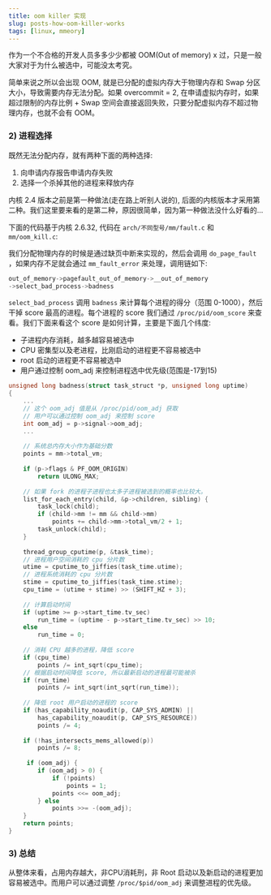 ```yaml
---
title: oom killer 实现 
slug: posts-how-oom-killer-works
tags: [linux, mmeory]
---
```

作为一个不合格的开发人员多多少少都被 OOM(Out of memory) x 过，只是一般大家对于为什么被选中，可能没太考究。

简单来说之所以会出现 OOM, 就是已分配的虚拟内存大于物理内存和 Swap 分区大小，导致需要内存无法分配。如果 overcommit = 2, 在申请虚拟内存时，如果超过限制的内存比例 + Swap 空间会直接返回失败，只要分配虚拟内存不超过物理内存，也就不会有 OOM。

<!--truncate-->

### 2) 进程选择

既然无法分配内存，就有两种下面的两种选择:

1. 向申请内存报告申请内存失败
2. 选择一个杀掉其他的进程来释放内存


内核 2.4 版本之前是第一种做法(走在路上听别人说的), 后面的内核版本才采用第二种。我们这里要来看的是第二种，原因很简单，因为第一种做法没什么好看的...

下面的代码基于内核 2.6.32, 代码在 `arch/不同型号/mm/fault.c` 和 `mm/oom_kill.c`: 

我们分配物理内存的时候是通过缺页中断来实现的，然后会调用 `do_page_fault` ，如果内存不足就会通过 `mm_fault_error` 来处理，调用链如下:

```c
out_of_memory->pagefault_out_of_memory->__out_of_memory
->select_bad_process->badness
```

`select_bad_process` 调用 `badness` 来计算每个进程的得分（范围 0-1000），然后干掉 score 最高的进程。每个进程的 score 我们通过 `/proc/pid/oom_score` 来查看。我们下面来看这个 score 是如何计算，主要是下面几个纬度:

* 子进程内存消耗，越多越容易被选中
* CPU 密集型以及老进程，比刚启动的进程更不容易被选中
* root 启动的进程更不容易被选中
* 用户通过控制 oom_adj 来控制进程选中优先级(范围是-17到15)

```c
unsigned long badness(struct task_struct *p, unsigned long uptime)
{
	...
	// 这个 oom_adj 值是从 /proc/pid/oom_adj 获取
	// 用户可以通过控制 oom_adj 来控制 score
	int oom_adj = p->signal->oom_adj;
	...
	
	// 系统总内存大小作为基础分数
	points = mm->total_vm;
	
	if (p->flags & PF_OOM_ORIGIN)
		return ULONG_MAX;
	
	// 如果 fork 的进程子进程也太多子进程被选到的概率也比较大。
	list_for_each_entry(child, &p->children, sibling) {
        task_lock(child);
        if (child->mm != mm && child->mm)
            points += child->mm->total_vm/2 + 1;
        task_unlock(child);
    }
    
    thread_group_cputime(p, &task_time);
    // 进程用户空间消耗的 cpu 分片数
    utime = cputime_to_jiffies(task_time.utime);
    // 进程系统消耗的 cpu 分片数
    stime = cputime_to_jiffies(task_time.stime);
    cpu_time = (utime + stime) >> (SHIFT_HZ + 3);
    
    // 计算启动时间
    if (uptime >= p->start_time.tv_sec)
        run_time = (uptime - p->start_time.tv_sec) >> 10;
    else
        run_time = 0;
    
    // 消耗 CPU 越多的进程，降低 score
    if (cpu_time)
        points /= int_sqrt(cpu_time);
    // 根据启动时间降低 score, 所以最新启动的进程最可能被杀
    if (run_time)
        points /= int_sqrt(int_sqrt(run_time));
    
    // 降低 root 用户启动的进程的 score
    if (has_capability_noaudit(p, CAP_SYS_ADMIN) ||
        has_capability_noaudit(p, CAP_SYS_RESOURCE))
        points /= 4;
    
    if (!has_intersects_mems_allowed(p))
        points /= 8;
     
     if (oom_adj) {
        if (oom_adj > 0) {
            if (!points)
                points = 1;
            points <<= oom_adj;
        } else
            points >>= -(oom_adj);
    }
    return points;
}
```

### 3) 总结

从整体来看，占用内存越大，非CPU消耗刑，非 Root 启动以及新启动的进程更加容易被选中。而用户可以通过调整 `/proc/$pid/oom_adj` 来调整进程的优先级。

